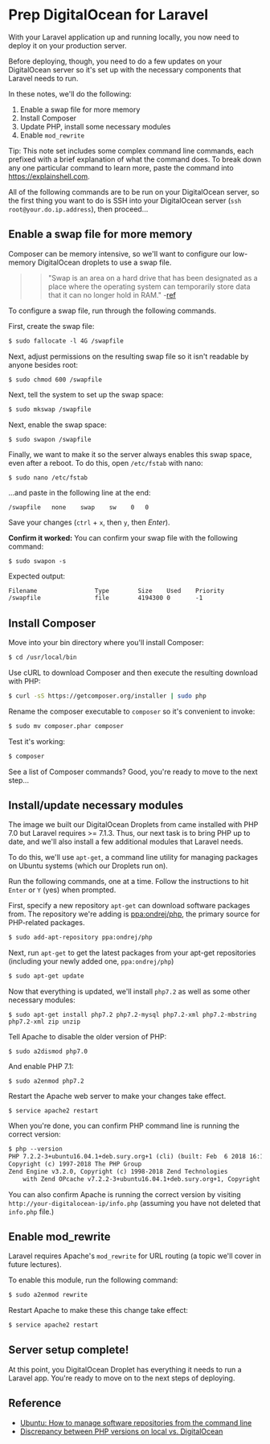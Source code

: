 # Prep DigitalOcean for Laravel
With your Laravel application up and running locally, you now need to deploy it on your production server.

Before deploying, though, you need to do a few updates on your DigitalOcean server so it's set up with the necessary components that Laravel needs to run.

In these notes, we'll do the following:

1. Enable a swap file for more memory
2. Install Composer
3. Update PHP, install some necessary modules
3. Enable `mod_rewrite`

Tip: This note set includes some complex command line commands, each prefixed with a brief explanation of what the command does. To break down any one particular command to learn more, paste the command into <https://explainshell.com>.

All of the following commands are to be run on your DigitalOcean server, so the first thing you want to do is SSH into your DigitalOcean server (`ssh root@your.do.ip.address`), then proceed...

## Enable a swap file for more memory
Composer can be memory intensive, so we'll want to configure our low-memory DigitalOcean droplets to use a swap file.

>> "Swap is an area on a hard drive that has been designated as a place where the operating system can temporarily store data that it can no longer hold in RAM." -[ref](https://www.digitalocean.com/community/tutorials/how-to-add-swap-on-ubuntu-14-04)

To configure a swap file, run through the following commands.

First, create the swap file:

```xml
$ sudo fallocate -l 4G /swapfile
```

Next, adjust permissions on the resulting swap file so it isn't readable by anyone besides root:

```
$ sudo chmod 600 /swapfile
```

Next, tell the system to set up the swap space:

```xml
$ sudo mkswap /swapfile
```

Next, enable the swap space:

```
$ sudo swapon /swapfile
```

Finally, we want to make it so the server always enables this swap space, even after a reboot. To do this, open `/etc/fstab` with nano:

```
$ sudo nano /etc/fstab
```

...and paste in the following line at the end:

```
/swapfile   none    swap    sw    0   0
```

Save your changes (`ctrl` + `x`, then `y`, then *Enter*).

__Confirm it worked:__
You can confirm your swap file with the following command:

```
$ sudo swapon -s
```

Expected output:

```xml
Filename                Type        Size    Used    Priority
/swapfile               file        4194300 0       -1
```


## Install Composer
Move into your bin directory where you'll install Composer:

```bash
$ cd /usr/local/bin
```

Use cURL to download Composer and then execute the resulting download with PHP:

```bash
$ curl -sS https://getcomposer.org/installer | sudo php
```

Rename the composer executable to `composer` so it's convenient to invoke:

```bash
$ sudo mv composer.phar composer
```

Test it's working:

```bash
$ composer
```

See a list of Composer commands? Good, you're ready to move to the next step...


## Install/update necessary modules
The image we built our DigitalOcean Droplets from came installed with PHP 7.0 but Laravel requires >= 7.1.3. Thus, our next task is to bring PHP up to date, and we'll also install a few additional modules that Laravel needs.

To do this, we'll use `apt-get`, a command line utility for managing packages on Ubuntu systems (which our Droplets run on).

Run the following commands, one at a time. Follow the instructions to hit `Enter` or `Y` (yes) when prompted.

First, specify a new repository `apt-get` can download software packages from. The repository we're adding is [ppa:ondrej/php](https://launchpad.net/~ondrej/+archive/ubuntu/php), the primary source for PHP-related packages.


```bash
$ sudo add-apt-repository ppa:ondrej/php
```


Next, run `apt-get` to get the latest packages from your apt-get repositories (including your newly added one, `ppa:ondrej/php`)

```bash
$ sudo apt-get update
```

Now that everything is updated, we'll install `php7.2` as well as some other necessary modules:
```
$ sudo apt-get install php7.2 php7.2-mysql php7.2-xml php7.2-mbstring php7.2-xml zip unzip
```

Tell Apache to disable the older version of PHP:
```
$ sudo a2dismod php7.0
```

And enable PHP 7.1:
```
$ sudo a2enmod php7.2
```

Restart the Apache web server to make your changes take effect.
```
$ service apache2 restart
```

When you're done, you can confirm PHP command line is running the correct version:

```xml
$ php --version
PHP 7.2.2-3+ubuntu16.04.1+deb.sury.org+1 (cli) (built: Feb  6 2018 16:11:23) ( NTS )
Copyright (c) 1997-2018 The PHP Group
Zend Engine v3.2.0, Copyright (c) 1998-2018 Zend Technologies
    with Zend OPcache v7.2.2-3+ubuntu16.04.1+deb.sury.org+1, Copyright (c) 1999-2018, by Zend Technologies
```

You can also confirm Apache is running the correct version by visiting `http://your-digitalocean-ip/info.php` (assuming you have not deleted that `info.php` file.)


## Enable mod_rewrite
Laravel requires Apache's `mod_rewrite` for URL routing (a topic we'll cover in future lectures).

To enable this module, run the following command:

```xml
$ sudo a2enmod rewrite
```

Restart Apache to make these this change take effect:
```xml
$ service apache2 restart
```




## Server setup complete!
At this point, you DigitalOcean Droplet has everything it needs to run a Laravel app. You're ready to move on to the next steps of deploying.


## Reference
+ [Ubuntu: How to manage software repositories from the command line](https://help.ubuntu.com/community/Repositories/CommandLine)
+ [Discrepancy between PHP versions on local vs. DigitalOcean](https://gist.github.com/susanBuck/f949e701c239a7468de64cd89fe0347b)
